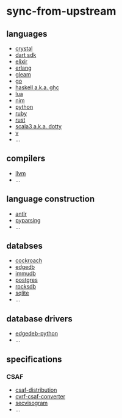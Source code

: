 # sync-from-upstream

## languages

* [crystal](https://github.com/sthagen/crystal-lang-crystal/)
* [dart sdk](https://github.com/sthagen/dart-lang-sdk/)
* [elixir](https://github.com/sthagen/elixir-lang-elixir/)
* [erlang](https://github.com/sthagen/erlang-otp/)
* [gleam](https://github.com/sthagen/gleam-lang-gleam/)
* [go](https://github.com/sthagen/golang-go/)
* [haskell a.k.a. ghc](https://github.com/sthagen/ghc-ghc/)
* [lua](https://github.com/sthagen/lua-lua/)
* [nim](https://github.com/sthagen/nim-lang-Nim/)
* [python](https://github.com/sthagen/python-cpython/)
* [ruby](https://github.com/sthagen/ruby-ruby/)
* [rust](https://github.com/sthagen/rust-lang-rust/)
* [scala3 a.k.a. dotty](https://github.com/sthagen/lampepfl-dotty/)
* [v](https://github.com/sthagen/vlang-v/)
* ...

## compilers

* [llvm](https://github.com/sthagen/llvm-llvm-project/)
*  ...

## language construction

* [antlr](https://github.com/sthagen/antlr-antlr4/)
* [pyparsing](https://github.com/sthagen/pyparsing-pyparsing/)
*  ...

## databses

* [cockroach](https://github.com/sthagen/cockroachdb-cockroach/)
* [edgedb](https://github.com/sthagen/edgedb-edgedb/)
* [immudb](https://github.com/sthagen/codenotary-immudb/)
* [postgres](https://github.com/sthagen/postgres-postgres/)
* [rocksdb](https://github.com/sthagen/facebook-rocksdb/)
* [sqlite](https://github.com/sthagen/sqlite-sqlite/)
*  ...

## database drivers

* [edgedeb-python](https://github.com/sthagen/edgedb-edgedb-python/)
*  ...

## specifications

### CSAF

* [csaf-distribution](https://github.com/sthagen/csaf-poc-csaf_distribution/)
* [cvrf-csaf-converter](https://github.com/sthagen/csaf-tools-CVRF-CSAF-Converter/)
* [secvisogram](https://github.com/sthagen/secvisogram-secvisogram/)
*  ...
